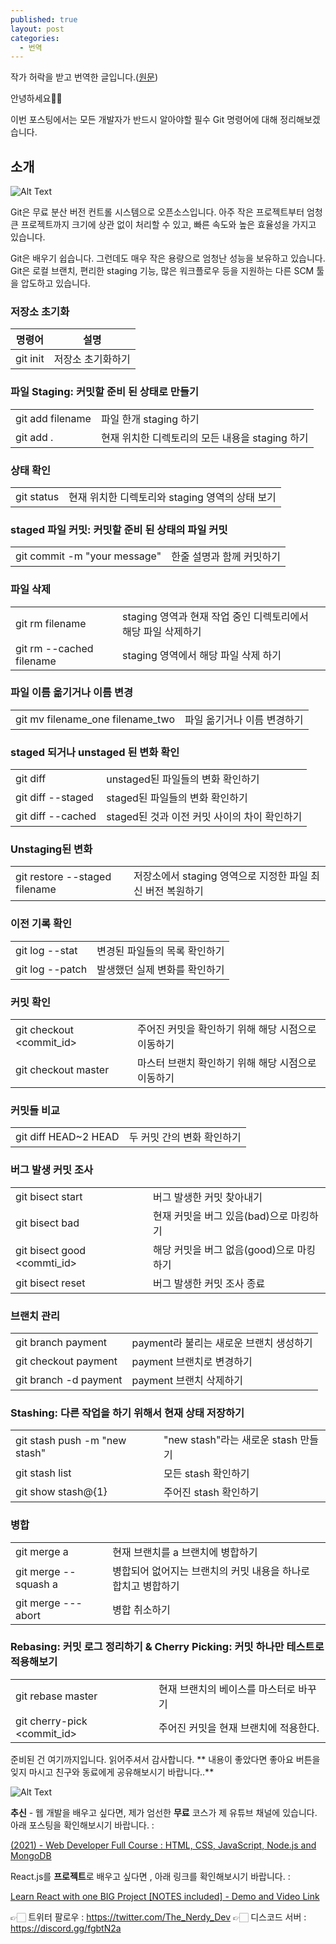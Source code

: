 ```yaml
---
published: true
layout: post
categories:
  - 번역
---
```

작가 허락을 받고 번역한 글입니다.([원문](https://dev.to/thenerdydev/the-only-git-cheat-sheet-that-you-ll-ever-need-trust-me-22b4))

안녕하세요👋🏻

이번 포스팅에서는 모든 개발자가 반드시 알아야할 필수 Git 명령어에 대해 정리해보겠습니다.

## 소개

![Alt Text](https://dev-to-uploads.s3.amazonaws.com/uploads/articles/l9zvmro1az01tpwm9a71.png)

Git은 무료 분산 버전 컨트롤 시스템으로 오픈소스입니다. 아주 작은 프로젝트부터 엄청 큰 프로젝트까지 크기에 상관 없이 처리할 수 있고, 빠른 속도와 높은 효율성을 가지고 있습니다.

Git은 배우기 쉽습니다. 그런데도 매우 작은 용량으로 엄청난 성능을 보유하고 있습니다. Git은 로컬 브랜치, 편리한 staging 기능, 많은 워크플로우 등을 지원하는 다른 SCM 툴을 압도하고 있습니다.

### 저장소 초기화
|명령어|설명|
| --- | --- |
| git init | 저장소 초기화하기 |

### 파일 Staging: 커밋할 준비 된 상태로 만들기
|||
| --- | --- |
| git add filename | 파일 한개 staging 하기 |
| git add . |현재 위치한 디렉토리의 모든 내용을 staging 하기|

### 상태 확인
|||
| --- | --- |
| git status| 현재 위치한 디렉토리와 staging 영역의 상태 보기|

### staged 파일 커밋: 커밋할 준비 된 상태의 파일 커밋
|||
| --- | --- |
| git commit -m "your message"| 한줄 설명과 함께 커밋하기 |

### 파일 삭제
|||
| --- | --- |
| git rm filename| staging 영역과 현재 작업 중인 디렉토리에서 해당 파일 삭제하기 |
| git rm --cached filename| staging 영역에서 해당 파일 삭제 하기 |

### 파일 이름 옮기거나 이름 변경
|||
| --- | --- |
| git mv filename_one filename_two | 파일 옮기거나 이름 변경하기 |

### staged 되거나 unstaged 된 변화 확인
|||
| --- | --- |
| git diff| unstaged된 파일들의 변화 확인하기 |
| git diff --staged| staged된 파일들의 변화 확인하기 |
| git diff --cached| staged된 것과 이전 커밋 사이의 차이 확인하기 |

### Unstaging된 변화 
|||
| --- | --- |
| git restore --staged filename| 저장소에서 staging 영역으로 지정한 파일 최신 버전 복원하기 |

### 이전 기록 확인
|||
| --- | --- |
| git log --stat| 변경된 파일들의 목록 확인하기 |
| git log --patch| 발생했던 실제 변화를 확인하기 |

### 커밋 확인
|||
| --- | --- |
| git checkout <commit_id>| 주어진 커밋을 확인하기 위해 해당 시점으로 이동하기 |
| git checkout master| 마스터 브랜치 확인하기 위해 해당 시점으로 이동하기 |

### 커밋들 비교
|||
| --- | --- |
| git diff HEAD~2 HEAD| 두 커밋 간의 변화 확인하기 |

### 버그 발생 커밋 조사
|||
| --- | --- |
| git bisect start | 버그 발생한 커밋 찾아내기 |
| git bisect bad | 현재 커밋을 버그 있음(bad)으로 마킹하기 |
| git bisect good <commti_id> | 해당 커밋을 버그 없음(good)으로 마킹하기 |
| git bisect reset | 버그 발생한 커밋 조사 종료 |

### 브랜치 관리
|||
| --- | --- |
| git branch payment | payment라 불리는 새로운 브랜치 생성하기 |
| git checkout payment | payment 브랜치로 변경하기 |
| git branch -d payment | payment 브랜치 삭제하기 |

### Stashing: 다른 작업을 하기 위해서 현재 상태 저장하기
|||
| --- | --- |
| git stash push -m "new stash" | "new stash"라는 새로운 stash 만들기 |
| git stash list | 모든 stash 확인하기 |
| git show stash@{1} | 주어진 stash 확인하기 |

### 병합
|||
| --- | --- |
| git merge a | 현재 브랜치를 a 브랜치에 병합하기 |
| git merge --squash a | 병합되어 없어지는 브랜치의 커밋 내용을 하나로 합치고 병합하기 |
| git merge ---abort | 병합 취소하기 |

### Rebasing: 커밋 로그 정리하기 & Cherry Picking: 커밋 하나만 테스트로 적용해보기
|||
| --- | --- |
| git rebase master | 현재 브랜치의 베이스를 마스터로 바꾸기 |
| git cherry-pick <commit_id> | 주어진 커밋을 현재 브랜치에 적용한다. |

준비된 건 여기까지입니다. 읽어주셔서 감사합니다.
** 내용이 좋았다면 좋아요 버튼을 잊지 마시고 친구와 동료에게 공유해보시기 바랍니다..**

![Alt Text](https://dev-to-uploads.s3.amazonaws.com/uploads/articles/3qpl01uwp1qlmbqkhfpm.gif)

**추신** - 웹 개발을 배우고 싶다면, 제가 엄선한 **무료** 코스가 제 유튜브 채널에 있습니다. 아래 포스팅을 확인해보시기 바랍니다. :

[(2021) - Web Developer Full Course : HTML, CSS, JavaScript, Node.js and MongoDB](https://dev.to/thenerdydev/2021-web-developer-full-course-html-css-javascript-node-js-and-mongodb-27pb)

React.js를 **프로젝트**로 배우고 싶다면 , 아래 링크를 확인해보시기 바랍니다. :

[Learn React with one BIG Project [NOTES included] - Demo and Video Link](https://dev.to/thenerdydev/learn-react-with-one-big-project-notes-included-demo-and-video-link-4fe5)


👉🏻 트위터 팔로우 : https://twitter.com/The_Nerdy_Dev
👉🏻 디스코드 서버 : https://discord.gg/fgbtN2a
